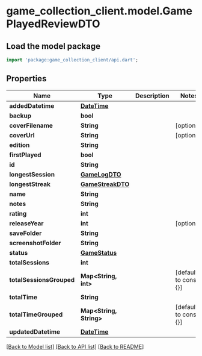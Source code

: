 # game_collection_client.model.GamePlayedReviewDTO

## Load the model package
```dart
import 'package:game_collection_client/api.dart';
```

## Properties
Name | Type | Description | Notes
------------ | ------------- | ------------- | -------------
**addedDatetime** | [**DateTime**](DateTime.md) |  | 
**backup** | **bool** |  | 
**coverFilename** | **String** |  | [optional] 
**coverUrl** | **String** |  | [optional] 
**edition** | **String** |  | 
**firstPlayed** | **bool** |  | 
**id** | **String** |  | 
**longestSession** | [**GameLogDTO**](GameLogDTO.md) |  | 
**longestStreak** | [**GameStreakDTO**](GameStreakDTO.md) |  | 
**name** | **String** |  | 
**notes** | **String** |  | 
**rating** | **int** |  | 
**releaseYear** | **int** |  | [optional] 
**saveFolder** | **String** |  | 
**screenshotFolder** | **String** |  | 
**status** | [**GameStatus**](GameStatus.md) |  | 
**totalSessions** | **int** |  | 
**totalSessionsGrouped** | **Map<String, int>** |  | [default to const {}]
**totalTime** | **String** |  | 
**totalTimeGrouped** | **Map<String, String>** |  | [default to const {}]
**updatedDatetime** | [**DateTime**](DateTime.md) |  | 

[[Back to Model list]](../README.md#documentation-for-models) [[Back to API list]](../README.md#documentation-for-api-endpoints) [[Back to README]](../README.md)


